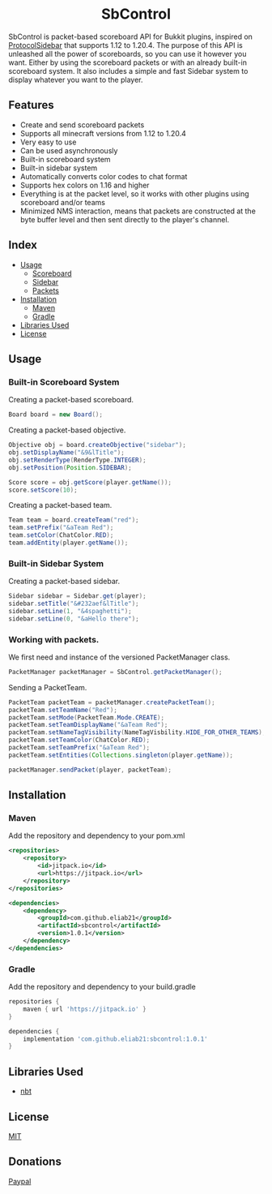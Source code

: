 <h1 align="center">
  SbControl
</h1>

SbControl is packet-based scoreboard API for Bukkit plugins, inspired on [ProtocolSidebar](https://github.com/CatCoderr/ProtocolSidebar)
that supports 1.12 to 1.20.4. The purpose of this API is unleashed all the power of scoreboards, so you can use it however you want.
Either by using the scoreboard packets or with an already built-in scoreboard system. It also includes a simple and fast Sidebar
system to display whatever you want to the player.

## Features

- Create and send scoreboard packets
- Supports all minecraft versions from 1.12 to 1.20.4
- Very easy to use
- Can be used asynchronously
- Built-in scoreboard system
- Built-in sidebar system
- Automatically converts color codes to chat format
- Supports hex colors on 1.16 and higher
- Everything is at the packet level, so it works with other plugins using scoreboard and/or teams
- Minimized NMS interaction, means that packets are constructed at the byte buffer level and then sent directly to the player's channel.

## Index

- [Usage](#usage)
  - [Scoreboard](#built-in-scoreboard-system)
  - [Sidebar](#built-in-sidebar-system)
  - [Packets](#working-with-packets)
- [Installation](#installation)
  - [Maven](#maven)
  - [Gradle](#gradle)
- [Libraries Used](#libraries-used)
- [License](#license)

## Usage

### Built-in Scoreboard System

Creating a packet-based scoreboard.

```java
Board board = new Board();
```

Creating a packet-based objective.

```java
Objective obj = board.createObjective("sidebar");
obj.setDisplayName("&9&lTitle");
obj.setRenderType(RenderType.INTEGER);
obj.setPosition(Position.SIDEBAR);

Score score = obj.getScore(player.getName());
score.setScore(10);
```

Creating a packet-based team.

```java
Team team = board.createTeam("red");
team.setPrefix("&aTeam Red");
team.setColor(ChatColor.RED);
team.addEntity(player.getName());
```

### Built-in Sidebar System

Creating a packet-based sidebar.

```java
Sidebar sidebar = Sidebar.get(player);
sidebar.setTitle("&#232aef&lTitle");
sidebar.setLine(1, "&4spaghetti");
sidebar.setLine(0, "&aHello there");
```

### Working with packets.
We first need and instance of the versioned PacketManager class.

```java
PacketManager packetManager = SbControl.getPacketManager();
```

Sending a PacketTeam.

```java
PacketTeam packetTeam = packetManager.createPacketTeam();
packetTeam.setTeamName("Red");
packetTeam.setMode(PacketTeam.Mode.CREATE);
packetTeam.setTeamDisplayName("&aTeam Red");
packetTeam.setNameTagVisibility(NameTagVisbility.HIDE_FOR_OTHER_TEAMS);
packetTeam.setTeamColor(ChatColor.RED);
packetTeam.setTeamPrefix("&aTeam Red");
packetTeam.setEntities(Collections.singleton(player.getName));

packetManager.sendPacket(player, packetTeam);
```

## Installation

### Maven
Add the repository and dependency to your pom.xml

```xml
<repositories>
    <repository>
        <id>jitpack.io</id>
        <url>https://jitpack.io</url>
    </repository>
</repositories>

<dependencies>
    <dependency>
        <groupId>com.github.eliab21</groupId>
        <artifactId>sbcontrol</artifactId>
        <version>1.0.1</version>
    </dependency>
</dependencies>
```

### Gradle
Add the repository and dependency to your build.gradle

```groovy
repositories {
    maven { url 'https://jitpack.io' }
}

dependencies {
    implementation 'com.github.eliab21:sbcontrol:1.0.1'
}
```

## Libraries Used

- [nbt](https://github.com/BitBuf/nbt)

## License

[MIT](LICENSE)

## Donations

[Paypal](https://www.paypal.me/eliabcuadros1)
